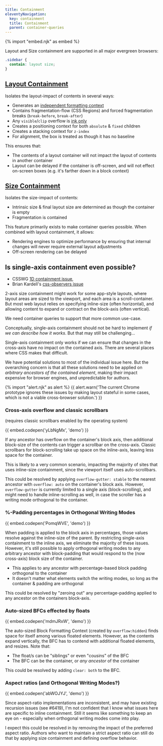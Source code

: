 ```yaml
---
title: Containment
eleventyNavigation:
  key: containment
  title: Containment
  parent: container-queries
---
```

{% import "embed.njk" as embed %}

Layout and Size containment are supported
in all major evergreen browsers:

```css
.sidebar {
  contain: layout size;
}
```

## [Layout Containment](https://drafts.csswg.org/css-contain/#containment-layout)

Isolates the layout-impact of contents in several ways:

- Generates an [independent formatting context](https://drafts.csswg.org/css-display-3/#independent-formatting-context)
- Contains fragmentation-flow (CSS Regions)
  and forced fragmentation breaks (`break-before`, `break-after`)
- Any `visible`/`clip` overflow is
  [ink only](https://drafts.csswg.org/css-overflow-3/#ink-overflow)
- Creates a positioning context for both `absolute` & `fixed` children
- Creates a stacking context for `z-index`
- For alignment, the box is treated as though it has no baseline

This ensures that:

- The contents of a layout container
  will not impact the layout of contents in another container
- Layout can be delayed if the container is off-screen,
  and will not effect on-screen boxes
  (e.g. it's farther down in a block context)

## [Size Containment](https://drafts.csswg.org/css-contain/#containment-size)

Isolates the size-impact of contents:

- Intrinsic size & final layout size are determined
  as though the container is empty
- Fragmentation is contained

This feature primarily exists to make container queries possible.
When combined with layout containment, it allows:

- Rendering engines to optimize performance
  by ensuring that internal changes
  will never require external layout adjustments
- Off-screen rendering can be delayed

## Is single-axis containment even possible?

- CSSWG [1D containment issue](https://github.com/w3c/csswg-drafts/issues/1031),
- Brian Kardell's [css-observers issue](https://github.com/bkardell/css-observers/issues/11)

2-axis size containment might work for some app-style layouts,
where layout areas are sized to the viewport,
and each area is a scroll-container.
But most web layout relies on specifying inline-size (often horizontal),
and allowing content to expand or contract
on the block-axis (often vertical).

We need container queries to support that more common use-case.

Conceptually, single-axis containment should not be hard to implement
_if we can describe how it works_.
But that may still be challenging...

Single-axis containment only works
if we can ensure that changes in the cross-axis
have no impact on the contained axis.
There are several places where CSS makes that difficult.

We have potential solutions to most of the individual issue here.
But the overarching concern is that all these solutions
need to be applied on _arbitrary ancestors of the contained element_,
making their impact expensive for browser engines,
and unpredictable for authors.

{% import "alert.njk" as alert %}
{{ alert.warn('The current Chrome prototype ignores these issues
by making layout stateful in some cases,
which is not a viable cross-browser solution.') }}

### Cross-axis overflow and classic scrollbars

(requires classic scrollbars enabled by the operating system)

{{ embed.codepen('yLbNgMx', 'demo') }}

If any ancestor has overflow on the container's block axis, then additional block-size of the contents can trigger a scrollbar on the cross-axis. Classic scrollbars for block-scrolling take up space on the inline-axis, leaving less space for the container.

This is likely to a very common scenario, impacting the majority of sites that uses inline-size containment, since the viewport itself uses auto-scrollbars.

This could be resolved by applying `overflow-gutter: stable` to the nearest ancestor with `overflow: auto` on the container's block axis. However, `overflow-gutter` is currently limited to a single axis (block-scrolling), and might need to handle inline-scrolling as well, in case the scroller has a writing mode orthogonal to the container.

### %-Padding percentages in Orthogonal Writing Modes

{{ embed.codepen('PomqWVE', 'demo') }}

When padding is applied to the block axis in percentages, those values resolve against the inline-size of the parent. By restricting single-axis containment to the inline axis, we eliminate the majority of these issues. However, it's still possible to apply orthogonal writing modes to any arbitrary ancestor with block-padding that would respond to the (now cross-axis) block size of the container.

- This applies to any ancestor with percentage-based block padding orthogonal to the container
- It doesn't matter what elements switch the writing modes, so long as the container & padding are orthogonal

This could be resolved by "zeroing out" any percentage-padding applied to any ancestor on the containers block-axis.

### Auto-sized BFCs effected by floats

{{ embed.codepen('mdmJRxW', 'demo') }}

The auto-sized Block Formatting Context (created by `overflow:hidden`) finds space for itself among various floated elements. However, as the contents expand vertically, the BFC has to contend with additional floated elements, and resizes. Note that:

- The float/s can be "siblings" or even "cousins" of the BFC
- The BFC can be the container, or _any ancestor_ of the container

This could be resolved by adding `clear: both` to the BFC.

### Aspect ratios (and Orthogonal Writing Modes?)

{{ embed.codepen('abWOJYJ', 'demo') }}

Since aspect-ratio implementations are inconsistent, and may have existing recursion issues (see #6419), I'm not confident that I know what issues here are specific to inline containment. Still it seems like something to keep an eye on - especially when orthogonal writing modes come into play.

I expect this could be resolved in by removing the impact of the preferred aspect ratio. Authors who want to maintain a strict aspect ratio can still do that by applying size containment and defining overflow behavior.
